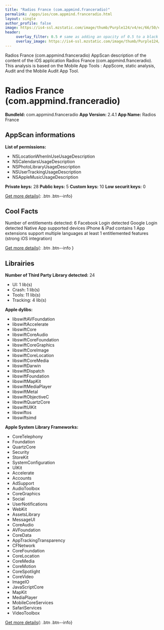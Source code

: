 ```yaml
---
title: "Radios France (com.appmind.franceradio)"
permalink: /apps/ios/com.appmind.franceradio.html
layout: single
author_profile: false
image: https://is4-ssl.mzstatic.com/image/thumb/Purple124/v4/ec/66/50/ec665029-e32a-3529-5e6f-f8e7a03a424b/AppIcon-0-0-1x_U007emarketing-0-0-0-10-0-0-sRGB-0-0-0-GLES2_U002c0-512MB-85-220-0-0.png/512x512bb.jpg
header: 
     overlay_filter: 0.5 # same as adding an opacity of 0.5 to a black background
     overlay_image: https://is4-ssl.mzstatic.com/image/thumb/Purple124/v4/ec/66/50/ec665029-e32a-3529-5e6f-f8e7a03a424b/AppIcon-0-0-1x_U007emarketing-0-0-0-10-0-0-sRGB-0-0-0-GLES2_U002c0-512MB-85-220-0-0.png/512x512bb.jpg
---
```

Radios France (com.appmind.franceradio) AppScan description of the content of the iOS application Radios France (com.appmind.franceradio). This analysis is based on the Mobile App Tools : AppScore, static analysis, Audit and the Mobile Audit App Tool.

# Radios France (com.appmind.franceradio)

**BundleId:** com.appmind.franceradio
**App Version:** 2.4.1
**App Name:** Radios France


## AppScan informations 

**List of permissions:** 
- NSLocationWhenInUseUsageDescription
- NSCalendarsUsageDescription
- NSPhotoLibraryUsageDescription
- NSUserTrackingUsageDescription
- NSAppleMusicUsageDescription
  
  
**Private keys:** 28
**Public keys:** 5
**Custom keys:** 10
**Low securit keys:** 0
  
[Get more details](/pricing.html){: .btn .btn--info}

## Cool Facts

Number of entitlements detected: 6
Facebook Login detected
Google Login detected
Native App
supported devices iPhone & iPad
contains 1 App extensions
support multiple languages
at least 1 entitlemented features (strong iOS integration)
  
[Get more details](/pricing.html){: .btn .btn--info }

## Librairies 
**Number of Third Party Library detected:** 24
- UI: 1 lib(s)
- Crash: 1 lib(s)
- Tools: 11 lib(s)
- Tracking: 4 lib(s)


**Apple dylibs:**
- libswiftAVFoundation
- libswiftAccelerate
- libswiftCore
- libswiftCoreAudio
- libswiftCoreFoundation
- libswiftCoreGraphics
- libswiftCoreImage
- libswiftCoreLocation
- libswiftCoreMedia
- libswiftDarwin
- libswiftDispatch
- libswiftFoundation
- libswiftMapKit
- libswiftMediaPlayer
- libswiftMetal
- libswiftObjectiveC
- libswiftQuartzCore
- libswiftUIKit
- libswiftos
- libswiftsimd


**Apple System Library Frameworks:**
- CoreTelephony
- Foundation
- QuartzCore
- Security
- StoreKit
- SystemConfiguration
- UIKit
- Accelerate
- Accounts
- AdSupport
- AudioToolbox
- CoreGraphics
- Social
- UserNotifications
- WebKit
- AssetsLibrary
- MessageUI
- CoreAudio
- AVFoundation
- CoreData
- AppTrackingTransparency
- CFNetwork
- CoreFoundation
- CoreLocation
- CoreMedia
- CoreMotion
- CoreSpotlight
- CoreVideo
- ImageIO
- JavaScriptCore
- MapKit
- MediaPlayer
- MobileCoreServices
- SafariServices
- VideoToolbox


  
[Get more details](/pricing.html){: .btn .btn--info}

